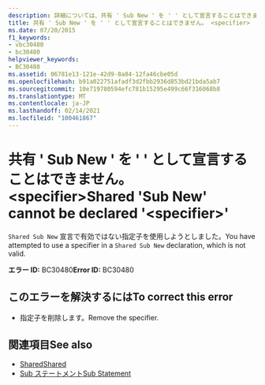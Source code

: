 ```yaml
---
description: 詳細については、共有 ' Sub New ' を ' ' として宣言することはできません。 <specifier>
title: 共有 ' Sub New ' を ' ' として宣言することはできません。 <specifier>
ms.date: 07/20/2015
f1_keywords:
- vbc30480
- bc30480
helpviewer_keywords:
- BC30480
ms.assetid: 06781e13-121e-42d9-8a84-12fa46cbe05d
ms.openlocfilehash: b91a022751afadf3d2fbb2936d853bd21bda5ab7
ms.sourcegitcommit: 10e719780594efc781b15295e499c66f316068b8
ms.translationtype: MT
ms.contentlocale: ja-JP
ms.lasthandoff: 02/14/2021
ms.locfileid: "100461867"
---
```

# <a name="shared-sub-new-cannot-be-declared-specifier"></a><span data-ttu-id="516da-103">共有 ' Sub New ' を ' ' として宣言することはできません。 \<specifier></span><span class="sxs-lookup"><span data-stu-id="516da-103">Shared 'Sub New' cannot be declared '\<specifier>'</span></span>

<span data-ttu-id="516da-104">`Shared Sub New` 宣言で有効ではない指定子を使用しようとしました。</span><span class="sxs-lookup"><span data-stu-id="516da-104">You have attempted to use a specifier in a `Shared Sub New` declaration, which is not valid.</span></span>  
  
 <span data-ttu-id="516da-105">**エラー ID:** BC30480</span><span class="sxs-lookup"><span data-stu-id="516da-105">**Error ID:** BC30480</span></span>  
  
## <a name="to-correct-this-error"></a><span data-ttu-id="516da-106">このエラーを解決するには</span><span class="sxs-lookup"><span data-stu-id="516da-106">To correct this error</span></span>  
  
- <span data-ttu-id="516da-107">指定子を削除します。</span><span class="sxs-lookup"><span data-stu-id="516da-107">Remove the specifier.</span></span>  
  
## <a name="see-also"></a><span data-ttu-id="516da-108">関連項目</span><span class="sxs-lookup"><span data-stu-id="516da-108">See also</span></span>

- [<span data-ttu-id="516da-109">Shared</span><span class="sxs-lookup"><span data-stu-id="516da-109">Shared</span></span>](../language-reference/modifiers/shared.md)
- [<span data-ttu-id="516da-110">Sub ステートメント</span><span class="sxs-lookup"><span data-stu-id="516da-110">Sub Statement</span></span>](../language-reference/statements/sub-statement.md)
